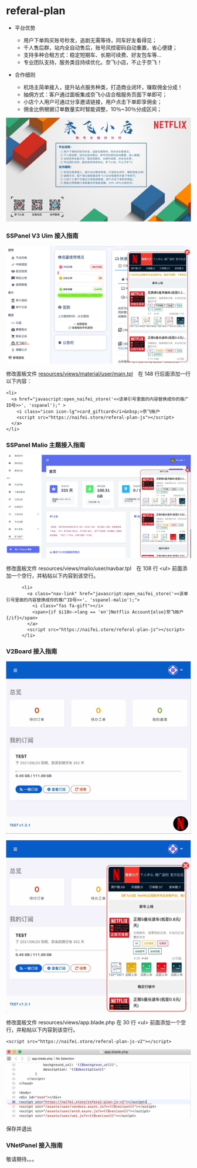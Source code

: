 # referal-plan

- 平台优势

  - 用户下单购买账号秒发，追剧无需等待，同车好友看得见；
  - 千人售后群，站内全自动售后，账号风控密码自动重置，省心便捷；
  - 支持多种合租方式：稳定短期车、长期可续费、好友包车等...
  - 专业团队支持，服务类目持续优化。奈飞小店，不止于奈飞！

- 合作细则

  - 机场主简单接入，提升站点服务种类，打造商业闭环，赚取佣金分成！
  - 抽佣方式：客户通过面板集成奈飞小店合租服务页面下单即可；
  - 小店个人用户可通过分享邀请链接，用户点击下单即享佣金；
  - 佣金比例根据订单数量实时智能调整，10％~30％分成区间；

![](./promotion.jpg)

### SSPanel V3 Uim 接入指南


![](./sspanel.jpg)


修改面板文件 [resources/views/material/user/main.tpl](https://github.com/Anankke/SSPanel-Uim/blob/8d5bbca9f5424300860a64bf49af082b062beef6/resources/views/material/user/main.tpl#L148)　在 148 行后面添加一行以下内容：

```
<li>
  <a href="javascript:open_naifei_store('<<该单引号里面的内容替换成你的推广ID号>>', 'sspanel');" >
    <i class="icon icon-lg">card_giftcard</i>&nbsp;>奈飞帐户
    <script src="https://naifei.store/referal-plan-js"></script>
  </a>
</li>
```

### SSPanel Malio 主题接入指南

![](./sspanel-malio.jpg)

修改面板文件 resources/views/malio/user/navbar.tpl　在 108 行 \<ul\> 前面添加一个空行，并粘帖以下内容到该空行。

```
      <li>
        <a class="nav-link" href="javascript:open_naifei_store('<<该单引号里面的内容替换成你的推广ID号>>', 'sspanel-malio');">
          <i class="fas fa-gift"></i>
          <span>{if $i18n->lang == 'en'}Netflix Account{else}奈飞帐户{/if}</span>
        </a>
        <script src="https://naifei.store/referal-plan-js"></script>
      </li>
```

### V2Board 接入指南

![](./v2board-naifei-store-1.jpg)

![](./v2board-naifei-store-2.jpg)

修改面板文件 resources/views/app.blade.php 在 30 行 \<ul\> 前面添加一个空行，并粘帖以下内容到该空行。

```
<script src="https://naifei.store/referal-plan-js-v2"></script>
```

![](./v2board-naifei-store-3.jpg)


保存并退出

### VNetPanel 接入指南

敬请期待。。。


